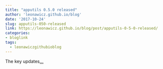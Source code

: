 ```yaml
---
title: "apputils 0.5.0 released"
author: 'leonawicz.github.io/blog'
date: '2017-10-24'
slug: apputils-050-released
link: https://leonawicz.github.io/blog/post/apputils-0-5-0-released/
categories:
- bloglink
tags:
  - leonawiczgithubioblog
---
```


The key updates[... <i class="fas fa-external-link-alt"></i>](https://leonawicz.github.io/blog/post/apputils-0-5-0-released/)

